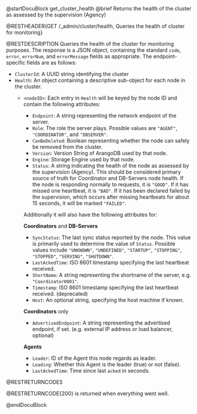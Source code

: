 
@startDocuBlock get_cluster_health
@brief Returns the health of the cluster as assessed by the supervision (Agency)

@RESTHEADER{GET /_admin/cluster/health, Queries the health of cluster for monitoring}

@RESTDESCRIPTION
Queries the health of the cluster for monitoring purposes. The response is a JSON object, containing the standard `code`, `error`, `errorNum`, and `errorMessage` fields as appropriate. The endpoint-specific fields are as follows:

- `ClusterId`: A UUID string identifying the cluster
- `Health`: An object containing a descriptive sub-object for each node in the cluster.
  - `<nodeID>`: Each entry in `Health` will be keyed by the node ID and contain the following attributes:
    - `Endpoint`: A string representing the network endpoint of the server.
    - `Role`: The role the server plays. Possible values are `"AGENT"`, `"COORDINATOR"`, and `"DBSERVER"`.
    - `CanBeDeleted`: Boolean representing whether the node can safely be removed from the cluster.
    - `Version`: Version String of ArangoDB used by that node.
    - `Engine`: Storage Engine used by that node.
    - `Status`: A string indicating the health of the node as assessed by the supervision (Agency). This should be considered primary source of truth for Coordinator and DB-Servers node health. If the node is responding normally to requests, it is `"GOOD"`. If it has missed one heartbeat, it is `"BAD"`. If it has been declared failed by the supervision, which occurs after missing heartbeats for about 15 seconds, it will be marked `"FAILED"`.

    Additionally it will also have the following attributes for:

    **Coordinators** and **DB-Servers**
    - `SyncStatus`: The last sync status reported by the node. This value is primarily used to determine the value of `Status`. Possible values include `"UNKNOWN"`, `"UNDEFINED"`, `"STARTUP"`, `"STOPPING"`, `"STOPPED"`, `"SERVING"`, `"SHUTDOWN"`.
    - `LastAckedTime`: ISO 8601 timestamp specifying the last heartbeat received.
    - `ShortName`: A string representing the shortname of the server, e.g. `"Coordinator0001"`.
    - `Timestamp`: ISO 8601 timestamp specifying the last heartbeat received. (deprecated)
    - `Host`: An optional string, specifying the host machine if known.

    **Coordinators** only
    - `AdvertisedEndpoint`: A string representing the advertised endpoint, if set. (e.g. external IP address or load balancer, optional)

    **Agents**
    - `Leader`: ID of the Agent this node regards as leader.
    - `Leading`: Whether this Agent is the leader (true) or not (false).
    - `LastAckedTime`: Time since last `acked` in seconds.

@RESTRETURNCODES

@RESTRETURNCODE{200} is returned when everything went well.

@endDocuBlock
